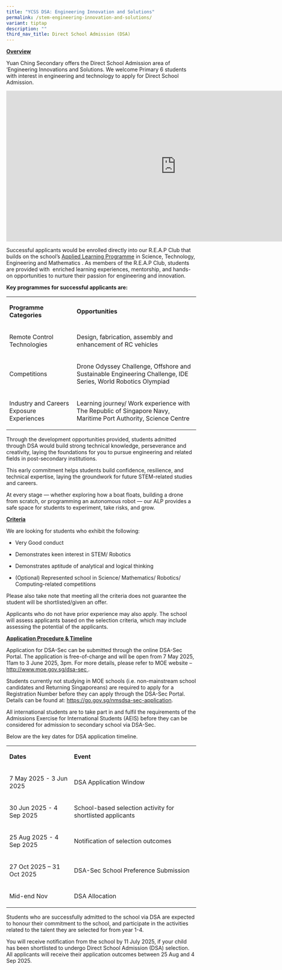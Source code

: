 ```yaml
---
title: "YCSS DSA: Engineering Innovation and Solutions"
permalink: /stem-engineering-innovation-and-solutions/
variant: tiptap
description: ""
third_nav_title: Direct School Admission (DSA)
---
```

<p><strong><u>Overview</u></strong>
</p>
<p>Yuan Ching Secondary offers the Direct School Admission area of ‘Engineering
Innovations and Solutions. We welcome Primary 6 students with interest
in engineering and technology to apply for Direct School Admission.&nbsp;</p>
<p></p>
<div class="iframe-wrapper">
<iframe height="400" width="900" allowfullscreen="true" frameborder="0" src="https://www.youtube-nocookie.com/embed/ucvgVy3elvc?si=QChTz-xTrt4_rElf&amp;controls=0"></iframe>
</div>
<p></p>
<p>Successful applicants would be enrolled directly into our R.E.A.P Club
that builds on the school’s <a href="/engaged-learners/applied-learning-programme" rel="noopener nofollow" target="_blank">Applied Learning Programme</a> in
Science, Technology, Engineering and Mathematics . As members of the R.E.A.P
Club, students are provided with&nbsp; enriched learning experiences, mentorship,
and hands-on opportunities to nurture their passion for engineering and
innovation.</p>
<p></p>
<p><strong>Key programmes for successful applicants are:&nbsp;</strong>
</p>
<table style="minWidth: 50px">
<colgroup>
<col>
<col>
</colgroup>
<tbody>
<tr>
<td rowspan="1" colspan="1">
<p><strong>Programme Categories</strong>
</p>
</td>
<td rowspan="1" colspan="1">
<p><strong>Opportunities</strong>
</p>
</td>
</tr>
<tr>
<td rowspan="1" colspan="1">
<p>Remote Control Technologies</p>
</td>
<td rowspan="1" colspan="1">
<p>Design, fabrication, assembly and enhancement of RC vehicles</p>
</td>
</tr>
<tr>
<td rowspan="1" colspan="1">
<p>Competitions</p>
</td>
<td rowspan="1" colspan="1">
<p>Drone Odyssey Challenge, Offshore and Sustainable Engineering Challenge,
IDE Series, World Robotics Olympiad</p>
</td>
</tr>
<tr>
<td rowspan="1" colspan="1">
<p>Industry and Careers Exposure Experiences</p>
</td>
<td rowspan="1" colspan="1">
<p>Learning journey/ Work experience with The Republic of Singapore Navy,
Maritime Port Authority, Science Centre</p>
</td>
</tr>
</tbody>
</table>
<p></p>
<p>Through the development opportunities provided, students admitted through
DSA would build strong technical knowledge, perseverance and creativity,
laying the foundations for you to pursue engineering and related fields
in post-secondary institutions.&nbsp;</p>
<p></p>
<p>This early commitment helps students build confidence, resilience, and
technical expertise, laying the groundwork for future STEM-related studies
and careers.&nbsp;</p>
<p>At every stage — whether exploring how a boat floats, building a drone
from scratch, or programming an autonomous robot — our ALP provides a safe
space for students to experiment, take risks, and grow.</p>
<p><strong><u>Criteria</u></strong>
</p>
<p>We are looking for students who exhibit the following:</p>
<ul data-tight="true" class="tight">
<li>
<p>Very Good conduct&nbsp;</p>
</li>
<li>
<p>Demonstrates keen interest in STEM/ Robotics</p>
</li>
<li>
<p>Demonstrates aptitude of analytical and logical thinking</p>
</li>
<li>
<p>(Optional) Represented school in Science/ Mathematics/ Robotics/ Computing-related
competitions</p>
</li>
</ul>
<p></p>
<p>Please also take note that meeting all the criteria does not guarantee
the student will be shortlisted/given an offer.</p>
<p></p>
<p>Applicants who do not have prior experience may also apply. The school
will assess applicants based on the selection criteria, which may include
assessing the potential of the applicants.</p>
<p></p>
<p><strong><u>Application Procedure &amp; Timeline</u></strong>
</p>
<p>Application for DSA-Sec can be submitted through the online DSA-Sec Portal.
The application is free-of-charge and will be open from 7 May 2025, 11am
to 3 June 2025, 3pm. For more details, please refer to MOE website –
<a href="http://www.moe.gov.sg/dsa-sec" rel="noopener noreferrer nofollow" target="_blank"><u>http://www.moe.gov.sg/dsa-sec</u>
</a>.</p>
<p></p>
<p>Students currently not studying in MOE schools (i.e. non-mainstream school
candidates and Returning Singaporeans) are required to apply for a Registration
Number before they can apply through the DSA-Sec Portal. Details can be
found at: <a href="https://go.gov.sg/nmsdsa-sec-application" rel="noopener noreferrer nofollow" target="_blank">https://go.gov.sg/nmsdsa-sec-application</a>.</p>
<p></p>
<p>All international students are to take part in and fulfil the requirements
of the Admissions Exercise for International Students (AEIS) before they
can be considered for admission to secondary school via DSA-Sec.</p>
<p></p>
<p>Below are the key dates for DSA application timeline.</p>
<table style="minWidth: 50px">
<colgroup>
<col>
<col>
</colgroup>
<tbody>
<tr>
<td rowspan="1" colspan="1">
<p><strong>Dates</strong>
</p>
</td>
<td rowspan="1" colspan="1">
<p><strong>Event</strong>
</p>
</td>
</tr>
<tr>
<td rowspan="1" colspan="1">
<p>7 May 2025 - 3 Jun 2025</p>
</td>
<td rowspan="1" colspan="1">
<p>DSA Application Window</p>
</td>
</tr>
<tr>
<td rowspan="1" colspan="1">
<p>30 Jun 2025 - 4 Sep 2025</p>
</td>
<td rowspan="1" colspan="1">
<p>School-based selection activity for shortlisted applicants</p>
</td>
</tr>
<tr>
<td rowspan="1" colspan="1">
<p>25 Aug 2025 - 4 Sep 2025</p>
</td>
<td rowspan="1" colspan="1">
<p>Notification of selection outcomes</p>
</td>
</tr>
<tr>
<td rowspan="1" colspan="1">
<p>27 Oct 2025 – 31 Oct 2025</p>
</td>
<td rowspan="1" colspan="1">
<p>DSA-Sec School Preference Submission</p>
</td>
</tr>
<tr>
<td rowspan="1" colspan="1">
<p>Mid-end Nov</p>
</td>
<td rowspan="1" colspan="1">
<p>DSA Allocation</p>
</td>
</tr>
</tbody>
</table>
<p></p>
<p>Students who are successfully admitted to the school via DSA are expected
to honour their commitment to the school, and participate in the activities
related to the talent they are selected for from year 1-4.</p>
<p></p>
<p>You will receive notification from the school by 11 July 2025, if your
child has been shortlisted to undergo Direct School Admission (DSA) selection.
All applicants will receive their application outcomes between 25 Aug and
4 Sep 2025.</p>
<p>
<br>
</p>